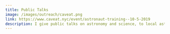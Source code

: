 ```yaml
---
title: Public Talks
image: /images/outreach/caveat.png
link: https://www.caveat.nyc/event/astronaut-training--10-5-2019
description: I give public talks on astronomy and science, to local astronomy groups and at observatories, as well as a talk at <a href="https://astronomyontap.org/">Astronomy on Tap</a>. I have also been a guest on the comedy game show <a href="https://www.caveat.nyc/event/astronaut-training--10-5-2019">Astronaut Training</a> at Caveat in NYC.
---
```

